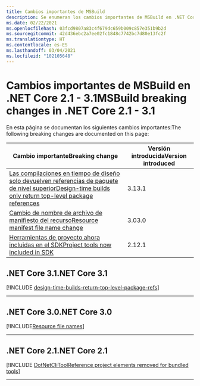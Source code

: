 ```yaml
---
title: Cambios importantes de MSBuild
description: Se enumeran los cambios importantes de MSBuild en .NET Core 2.1 - 3.1.
ms.date: 02/22/2021
ms.openlocfilehash: 03fcd9807a83c4f679dc659b009c857e351b9b2d
ms.sourcegitcommit: 42d436ebc2a7ee02fc1848c7742bc7d80e13fc2f
ms.translationtype: HT
ms.contentlocale: es-ES
ms.lasthandoff: 03/04/2021
ms.locfileid: "102105648"
---
```

# <a name="msbuild-breaking-changes-in-net-core-21---31"></a><span data-ttu-id="7e701-103">Cambios importantes de MSBuild en .NET Core 2.1 - 3.1</span><span class="sxs-lookup"><span data-stu-id="7e701-103">MSBuild breaking changes in .NET Core 2.1 - 3.1</span></span>

<span data-ttu-id="7e701-104">En esta página se documentan los siguientes cambios importantes:</span><span class="sxs-lookup"><span data-stu-id="7e701-104">The following breaking changes are documented on this page:</span></span>

| <span data-ttu-id="7e701-105">Cambio importante</span><span class="sxs-lookup"><span data-stu-id="7e701-105">Breaking change</span></span> | <span data-ttu-id="7e701-106">Versión introducida</span><span class="sxs-lookup"><span data-stu-id="7e701-106">Version introduced</span></span> |
| - | - |
| [<span data-ttu-id="7e701-107">Las compilaciones en tiempo de diseño solo devuelven referencias de paquete de nivel superior</span><span class="sxs-lookup"><span data-stu-id="7e701-107">Design-time builds only return top-level package references</span></span>](#design-time-builds-only-return-top-level-package-references) | <span data-ttu-id="7e701-108">3.1</span><span class="sxs-lookup"><span data-stu-id="7e701-108">3.1</span></span> |
| [<span data-ttu-id="7e701-109">Cambio de nombre de archivo de manifiesto del recurso</span><span class="sxs-lookup"><span data-stu-id="7e701-109">Resource manifest file name change</span></span>](#resource-manifest-file-name-change) | <span data-ttu-id="7e701-110">3.0</span><span class="sxs-lookup"><span data-stu-id="7e701-110">3.0</span></span> |
| [<span data-ttu-id="7e701-111">Herramientas de proyecto ahora incluidas en el SDK</span><span class="sxs-lookup"><span data-stu-id="7e701-111">Project tools now included in SDK</span></span>](#project-tools-now-included-in-sdk) | <span data-ttu-id="7e701-112">2.1</span><span class="sxs-lookup"><span data-stu-id="7e701-112">2.1</span></span> |

## <a name="net-core-31"></a><span data-ttu-id="7e701-113">.NET Core 3.1</span><span class="sxs-lookup"><span data-stu-id="7e701-113">.NET Core 3.1</span></span>

[!INCLUDE [design-time-builds-return-top-level-package-refs](../../../includes/core-changes/msbuild/3.1/design-time-builds-return-top-level-package-refs.md)]

***

## <a name="net-core-30"></a><span data-ttu-id="7e701-114">.NET Core 3.0</span><span class="sxs-lookup"><span data-stu-id="7e701-114">.NET Core 3.0</span></span>

[!INCLUDE[Resource file names](../../../includes/core-changes/msbuild/3.0/resource-manifest-name.md)]

***

## <a name="net-core-21"></a><span data-ttu-id="7e701-115">.NET Core 2.1</span><span class="sxs-lookup"><span data-stu-id="7e701-115">.NET Core 2.1</span></span>

[!INCLUDE [DotNetCliToolReference project elements removed for bundled tools](../../../includes/core-changes/msbuild/2.1/dotnetclitoolreference.md)]

***
